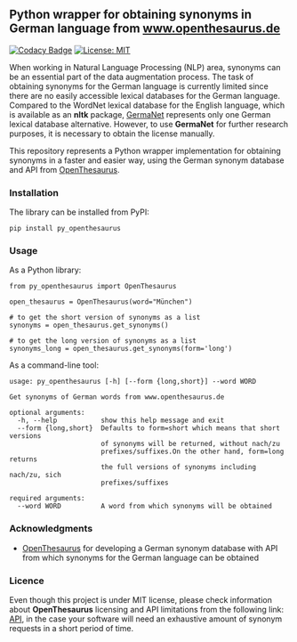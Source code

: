## Python wrapper for obtaining synonyms in German language from www.openthesaurus.de

[![Codacy Badge](https://api.codacy.com/project/badge/Grade/2a302faa81aa41ed8647d917c268f5cd)](https://www.codacy.com?utm_source=github.com&amp;utm_medium=referral&amp;utm_content=Aid91/py_openthesaurus&amp;utm_campaign=Badge_Grade)
[![License: MIT](https://img.shields.io/badge/License-MIT-green.svg)](https://opensource.org/licenses/MIT)

When working in Natural Language Processing (NLP) area, synonyms can be an essential part of the data augmentation process. The task of obtaining synonyms for the German language is currently limited since there are no easily accessible lexical databases for the German language. Compared to the WordNet
lexical database for the English language, which is available as an **nltk** package,  [GermaNet](http://www.sfs.uni-tuebingen.de/GermaNet/) represents only one German lexical database alternative. However, to use **GermaNet** for further research purposes, it is necessary to obtain the license manually. 

This repository represents a Python wrapper implementation for obtaining synonyms in a faster and easier way, using the German synonym database and API from [OpenThesaurus](www.openthesaurus.de).

### Installation

The library can be installed from PyPI:

```pip install py_openthesaurus```

### Usage

As a Python library:

```
from py_openthesaurus import OpenThesaurus

open_thesaurus = OpenThesaurus(word="München")

# to get the short version of synonyms as a list
synonyms = open_thesaurus.get_synonyms()

# to get the long version of synonyms as a list
synonyms_long = open_thesaurus.get_synonyms(form='long')
```

As a command-line tool:

```
usage: py_openthesaurus [-h] [--form {long,short}] --word WORD

Get synonyms of German words from www.openthesaurus.de

optional arguments:
  -h, --help           show this help message and exit
  --form {long,short}  Defaults to form=short which means that short versions
                       of synonyms will be returned, without nach/zu
                       prefixes/suffixes.On the other hand, form=long returns
                       the full versions of synonyms including nach/zu, sich
                       prefixes/suffixes

required arguments:
  --word WORD          A word from which synonyms will be obtained

```

### Acknowledgments

* [OpenThesaurus](www.openthesaurus.de) for developing a German synonym database with API from which synonyms for the German language can be obtained

### Licence

Even though this project is under MIT license, please check information about **OpenThesaurus** licensing and API limitations from the following link: [API](https://www.openthesaurus.de/about/api), in the case your software will need an exhaustive amount of synonym requests in a short period of time. 